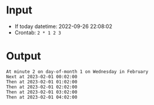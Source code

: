 # Input
- If today datetime: 2022-09-26 22:08:02
- Crontab: `2 * 1 2 3`

# Output
```
At minute 2 on day-of-month 1 on Wednesday in February 
Next at 2023-02-01 00:02:00
Then at 2023-02-01 01:02:00
Then at 2023-02-01 02:02:00
Then at 2023-02-01 03:02:00
Then at 2023-02-01 04:02:00
```